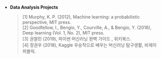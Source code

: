 
   - __Data Analysis Projects__
    
      > [1] Murphy, K. P. (2012), Machine learning: a probabilistic perspective, MIT press.  
      > [2] Goodfellow, I., Bengio, Y., Courville, A., & Bengio, Y. (2016), Deep learning (Vol. 1, No. 2), MIT press.  
      > [3] 권철민 (2019), 파이썬 머신러닝 완벽 가이드 , 위키북스.  
      > [4] 정권우 (2018), Kaggle 우승작으로 배우는 머신러닝 탐구생활, 비제이퍼블릭.  
